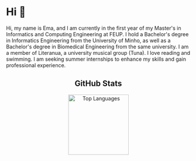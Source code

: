 # Hi 👋

Hi, my name is Ema, and I am currently in the first year of my Master's in Informatics and Computing Engineering at FEUP. I hold a Bachelor's degree in Informatics Engineering from the University of Minho, as well as a Bachelor's degree in Biomedical Engineering from the same university. I am a member of Literanua, a university musical group (Tuna). I love reading and swimming. I am seeking summer internships to enhance my skills and gain professional experience.

<section>
  <h2 align="center">GitHub Stats</h2>
  <p align="center">
    <img height="165px" alt="Top Languages" src="https://github-readme-stats.vercel.app/api/top-langs/?username=ema-12-martins&layout=compact&theme=transparent&langs_count=8&hide=Makefile,Cmake,jupyter%20notebook,Html,Pug,Dockerfile,TeX">
  </p>
</section>



